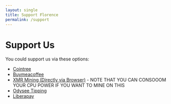 ```yaml
---
layout: single
title: Support Florence
permalink: /support
---
```


# Support Us

You could support us via these options:

- [Cointree](https://cointr.ee/iamflorencejay)
- [Buymeacoffee](https://buymeacoffee.com/iamflorencejay)
- [XMR Mining (Directly via Browser)](/support/crypto) - NOTE THAT YOU CAN CONSOOOM YOUR CPU POWER IF YOU WANT TO MINE ON THIS
- [Odysee Tipping](https://odysee.com/$/invite/@iamflorencejay:f)
- [Liberapay](https://liberapay.com/iamflorencejay)
